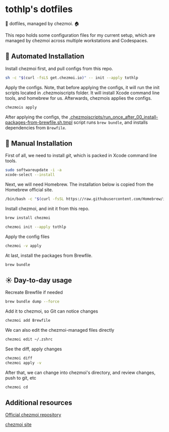 # tothlp's dotfiles
:seedling: dotfiles, managed by chezmoi. :house:

This repo holds some configuration files for my current setup, which are managed by chezmoi across multiple workstations and Codespaces.

## :wrench: Automated Installation

Install chezmoi first, and pull configs from this repo.

```bash
sh -c "$(curl -fsLS get.chezmoi.io)" -- init --apply tothlp
```

Apply the configs. Note, that before applying the configs, it will run the init scripts located in .chezmoiscripts folder. It will install Xcode command line tools, and homebrew for us. Afterwards, chezmois applies the configs.

```bash
chezmois apply
```

After applying the configs, the [.chezmoiscripts/run_once_after_00_install-packages-from-brewfile.sh.tmpl](.chezmoiscripts/run_once_after_00_install-packages-from-brewfile.sh.tmpl) script runs `brew bundle`, and installs dependencies from `Brewfile`.

## :wrench: Manual Installation

First of all, we need to install *git*, which is packed in Xcode command line tools.

```bash
sudo softwareupdate -i -a
xcode-select --install
```

Next, we will need Homebrew. The installation below is copied from the Homebrew official site.

```bash
/bin/bash -c "$(curl -fsSL https://raw.githubusercontent.com/Homebrew/install/HEAD/install.sh)"
```

Install chezmoi, and init it from this repo.

```bash
brew install chezmoi
```

```bash
chezmoi init --apply tothlp
```

Apply the config files

```bash
chezmoi -v apply
```

At last, install the packages from Brewfile.

```bash
brew bundle
```

## :sunny: Day-to-day usage

Recreate Brewfile if needed

```bash
brew bundle dump --force
```

Add it to chezmoi, so Git can notice changes

```bash
chezmoi add Brewfile
```

We can also edit the chezmoi-managed files directly

```bash
chezmoi edit ~/.zshrc
```

See the diff, apply changes

```bash
chezmoi diff
chezmoi apply -v
```

After that, we can change into chezmoi's directory, and review changes, push to git, etc

```bash
chezmoi cd
```

## Additional resources

[Official chezmoi repository](https://github.com/twpayne/chezmoi)

[chezmoi site](https://www.chezmoi.io)


